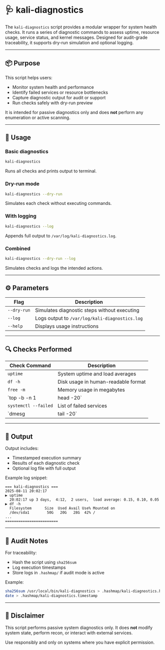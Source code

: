 # 🩺 kali-diagnostics

The `kali-diagnostics` script provides a modular wrapper for system health checks. It runs a series of diagnostic commands to assess uptime, resource usage, service status, and kernel messages. Designed for audit-grade traceability, it supports dry-run simulation and optional logging.

---

## 📦 Purpose

This script helps users:
- Monitor system health and performance
- Identify failed services or resource bottlenecks
- Capture diagnostic output for audit or support
- Run checks safely with dry-run preview

It is intended for passive diagnostics only and does **not** perform any enumeration or active scanning.

---

## 🚀 Usage

### Basic diagnostics

```bash
kali-diagnostics
```

Runs all checks and prints output to terminal.

### Dry-run mode

```bash
kali-diagnostics --dry-run
```

Simulates each check without executing commands.

### With logging

```bash
kali-diagnostics --log
```

Appends full output to `/var/log/kali-diagnostics.log`.

### Combined

```bash
kali-diagnostics --dry-run --log
```

Simulates checks and logs the intended actions.

---

## ⚙️ Parameters

| Flag         | Description                                      |
|--------------|--------------------------------------------------|
| `--dry-run`  | Simulates diagnostic steps without executing     |
| `--log`      | Logs output to `/var/log/kali-diagnostics.log`   |
| `--help`     | Displays usage instructions                      |

---

## 🔍 Checks Performed

| Check Command              | Description                          |
|---------------------------|--------------------------------------|
| `uptime`                  | System uptime and load averages      |
| `df -h`                   | Disk usage in human-readable format  |
| `free -m`                 | Memory usage in megabytes            |
| `top -b -n 1 | head -20`  | Snapshot of top processes            |
| `systemctl --failed`      | List of failed services              |
| `dmesg | tail -20`        | Recent kernel messages               |

---

## 📁 Output

Output includes:
- Timestamped execution summary
- Results of each diagnostic check
- Optional log file with full output

Example log snippet:

```
=== kali-diagnostics ===
2025-08-11 20:02:17
▶ uptime
  20:02:17 up 3 days,  4:12,  2 users,  load average: 0.15, 0.10, 0.05
▶ df -h
  Filesystem      Size  Used Avail Use% Mounted on
  /dev/sda1        50G   20G   28G  42% /
...
========================
```

---

## 🔐 Audit Notes

For traceability:
- Hash the script using `sha256sum`
- Log execution timestamps
- Store logs in `.hashmap/` if audit mode is active

Example:

```bash
sha256sum /usr/local/bin/kali-diagnostics > .hashmap/kali-diagnostics.hash
date > .hashmap/kali-diagnostics.timestamp
```

---

## 📢 Disclaimer

This script performs passive system diagnostics only. It does **not** modify system state, perform recon, or interact with external services.

Use responsibly and only on systems where you have explicit permission.
